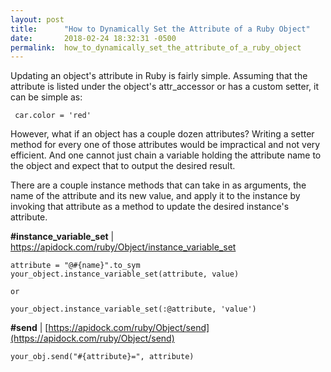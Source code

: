 ```yaml
---
layout: post
title:      "How to Dynamically Set the Attribute of a Ruby Object"
date:       2018-02-24 18:32:31 -0500
permalink:  how_to_dynamically_set_the_attribute_of_a_ruby_object
---
```



Updating an object's attribute in Ruby is fairly simple.  Assuming that the attribute is listed under the object's attr_accessor or has a custom setter, it can be simple as:

     car.color = 'red'

However, what if an object has a couple dozen attributes? Writing a setter method for every one of those attributes would be impractical and not very efficient.  And one cannot just chain a variable holding the attribute name to the object and expect that to output the desired result.

There are a couple instance methods that can take in as arguments, the name of the attribute and its new value, and apply it to the instance by invoking that attribute as a method to update the desired instance's attribute.

**#instance_variable_set** | https://apidock.com/ruby/Object/instance_variable_set


```
attribute = "@#{name}".to_sym
your_object.instance_variable_set(attribute, value)

or

your_object.instance_variable_set(:@attribute, 'value')
```


**#send** | [https://apidock.com/ruby/Object/send](https://apidock.com/ruby/Object/send)

`your_obj.send("#{attribute}=", attribute)`
